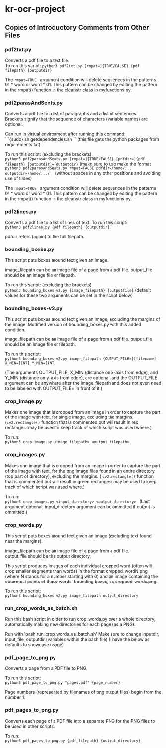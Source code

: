 # kr-ocr-project

## Copies of Introductory Comments from Other Files ## 
### pdf2txt.py ###
Converts a pdf file to a text file.  
To run this script: 
 ```python3 pdf2txt.py [rmpat=]{TRUE/FALSE} {pdf filepath} {outputdir} ```

 The ```rmpat=TRUE ``` argument condition will delete sequences in the patterns 01 * word or word * 01. This pattern can be changed by editing the pattern in the rmpat() function in the cleanstr class in myfunctions.py.

### pdf2parasAndSents.py ###
Converts a pdf file to a list of paragraphs and a list of sentences.  
Brackets signify that the sequence of characters (variable names) are optional.  

Can run in virtual environment after running this command:  
 ```{sudo} sh getdependencies.sh ``
(this file gets the python packages from requirements.txt)  

To run this script: (excluding the brackets)  
 ```python3 pdf2parasAndSents.py [rmpat=]{TRUE/FALSE} [pdfdir=]{pdf filepath} [outputdir]={outputdir}```
(make sure to use make the format   
 ```python3 pdf2parasAndSents.py rmpat=FALSE pdfdir=/home/... outputdir=/home/.../  ```
(without spaces in any other positions and avoiding use of tildes)  

The  ```rmpat=TRUE ``` argument condition will delete sequences in the patterns 01 * word or word * 01. This pattern can be changed by editing the pattern in the rmpat() function in the cleanstr class in myfunctions.py.

### pdf2lines.py ###
Converts a pdf file to a list of lines of text.
To run this script:  
 ```python3 pdf2lines.py {pdf filepath} {outputdir} ```

pdfdir refers (again) to the full filepath.

### bounding_boxes.py ###
This script puts boxes around text given an image.

image_filepath can be an image file of a page from a pdf file.
output_file should be an image file or filepath.

To run this script: (excluding the brackets)  
 ```python3 bounding_boxes-v2.py {image_filepath} {outputfile}``` 
  (default values for these two arguments can be set in the script below)

### bounding_boxes-v2.py ###
This script puts boxes around text given an image, excluding the margins of the image.
Modified version of bounding_boxes.py with this added condition.

image_filepath can be an image file of a page from a pdf file.
output_file should be an image file or filepath.

To run this script:  
  ```python3 bounding_boxes-v2.py image_filepath {OUTPUT_FILE=}[filename] X_MIN=[INT] Y_MIN=[INT] ```

(The arguments OUTPUT_FILE, X_MIN (distance on x-axis from edge), and Y_MIN (distance on y-axis from edge), are optional, and the OUTPUT_FILE argument can be anywhere after the image_filepath and does not even need to be labeled with OUTPUT_FILE= in front of it.)

### crop_image.py ###
Makes one image that is cropped from an image in order to capture the part of the image with text, for single image, excluding the margins.
(```cv2.rectangle()``` function that is commented out will result in red rectanges: may be used to keep track of which script was used where.)

To run:  
 ```python3 crop_image.py <image_filepath> <output_filepath> ```

### crop_images.py ###
Makes one image that is cropped from an image in order to capture the part of the image with text, for the png image files found in an entire directory (top part of directory), excluding the margins.
( ```cv2.rectangle()``` function that is commented out will result in green rectanges: may be used to keep track of which script was used where.)

To run:  
 ```python3 crop_images.py <input_directory> <output_directory> ```
(Last argument optional, input_directory argument can be ommitted if output is ommitted.)

### crop_words.py ### 
This script puts boxes around text given an image (excluding text found near the margins).  
  
image_filepath can be an image file of a page from a pdf file.  
output_file should be the output directory.  
  
This script produces images of each individual cropped word (often will crop smaller segments than words) in the format cropped_wordN.png (where N stands for a number starting with 0) and an image containing the outermost points of these words' bounding boxes, as cropped_words.png.  
  
To run this script:  
    ```python3 bounding_boxes-v2.py image_filepath output_directory```  

### run_crop_words_as_batch.sh ###
Run this bash script in order to run crop_words.py over a whole directory, automatically making new directories for each page (as a PNG).

Run with 'bash run_crop_words_as_batch.sh'
Make sure to change inputdir, input_file, outputdir (variables within the bash file)
(I have the below as defaults to showcase usage)

### pdf_page_to_png.py ###
Converts a page from a PDF file to PNG.

To run this script:  
    ```python3 pdf_page_to_png.py "pages.pdf" {page_number}```  

Page numbers (represented by filenames of png output files) begin from the number 1.


### pdf_pages_to_png.py ###
Converts each page of a PDF file into a separate PNG for the PNG files to be used in other scripts.  

To run:  
    ```python3 pdf_pages_to_png.py {pdf_filepath} {output_directory}```
